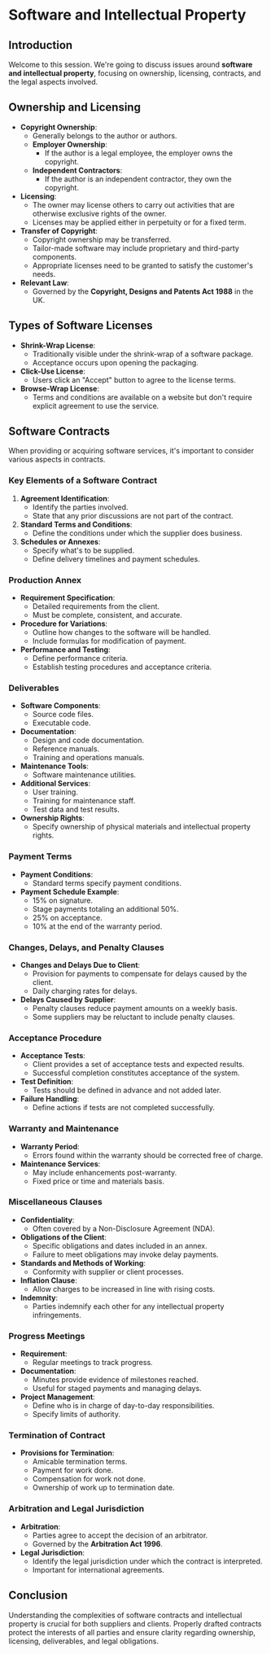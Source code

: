 # Software and Intellectual Property

## Introduction

Welcome to this session. We're going to discuss issues around **software and intellectual property**, focusing on ownership, licensing, contracts, and the legal aspects involved.

## Ownership and Licensing

- **Copyright Ownership**:
  - Generally belongs to the author or authors.
  - **Employer Ownership**:
    - If the author is a legal employee, the employer owns the copyright.
  - **Independent Contractors**:
    - If the author is an independent contractor, they own the copyright.
- **Licensing**:
  - The owner may license others to carry out activities that are otherwise exclusive rights of the owner.
  - Licenses may be applied either in perpetuity or for a fixed term.
- **Transfer of Copyright**:
  - Copyright ownership may be transferred.
  - Tailor-made software may include proprietary and third-party components.
  - Appropriate licenses need to be granted to satisfy the customer's needs.
- **Relevant Law**:
  - Governed by the **Copyright, Designs and Patents Act 1988** in the UK.

## Types of Software Licenses

- **Shrink-Wrap License**:
  - Traditionally visible under the shrink-wrap of a software package.
  - Acceptance occurs upon opening the packaging.
- **Click-Use License**:
  - Users click an "Accept" button to agree to the license terms.
- **Browse-Wrap License**:
  - Terms and conditions are available on a website but don't require explicit agreement to use the service.

## Software Contracts

When providing or acquiring software services, it's important to consider various aspects in contracts.

### Key Elements of a Software Contract

1. **Agreement Identification**:
   - Identify the parties involved.
   - State that any prior discussions are not part of the contract.
2. **Standard Terms and Conditions**:
   - Define the conditions under which the supplier does business.
3. **Schedules or Annexes**:
   - Specify what's to be supplied.
   - Define delivery timelines and payment schedules.

### Production Annex

- **Requirement Specification**:
  - Detailed requirements from the client.
  - Must be complete, consistent, and accurate.
- **Procedure for Variations**:
  - Outline how changes to the software will be handled.
  - Include formulas for modification of payment.
- **Performance and Testing**:
  - Define performance criteria.
  - Establish testing procedures and acceptance criteria.

### Deliverables

- **Software Components**:
  - Source code files.
  - Executable code.
- **Documentation**:
  - Design and code documentation.
  - Reference manuals.
  - Training and operations manuals.
- **Maintenance Tools**:
  - Software maintenance utilities.
- **Additional Services**:
  - User training.
  - Training for maintenance staff.
  - Test data and test results.
- **Ownership Rights**:
  - Specify ownership of physical materials and intellectual property rights.

### Payment Terms

- **Payment Conditions**:
  - Standard terms specify payment conditions.
- **Payment Schedule Example**:
  - 15% on signature.
  - Stage payments totaling an additional 50%.
  - 25% on acceptance.
  - 10% at the end of the warranty period.

### Changes, Delays, and Penalty Clauses

- **Changes and Delays Due to Client**:
  - Provision for payments to compensate for delays caused by the client.
  - Daily charging rates for delays.
- **Delays Caused by Supplier**:
  - Penalty clauses reduce payment amounts on a weekly basis.
  - Some suppliers may be reluctant to include penalty clauses.

### Acceptance Procedure

- **Acceptance Tests**:
  - Client provides a set of acceptance tests and expected results.
  - Successful completion constitutes acceptance of the system.
- **Test Definition**:
  - Tests should be defined in advance and not added later.
- **Failure Handling**:
  - Define actions if tests are not completed successfully.

### Warranty and Maintenance

- **Warranty Period**:
  - Errors found within the warranty should be corrected free of charge.
- **Maintenance Services**:
  - May include enhancements post-warranty.
  - Fixed price or time and materials basis.

### Miscellaneous Clauses

- **Confidentiality**:
  - Often covered by a Non-Disclosure Agreement (NDA).
- **Obligations of the Client**:
  - Specific obligations and dates included in an annex.
  - Failure to meet obligations may invoke delay payments.
- **Standards and Methods of Working**:
  - Conformity with supplier or client processes.
- **Inflation Clause**:
  - Allow charges to be increased in line with rising costs.
- **Indemnity**:
  - Parties indemnify each other for any intellectual property infringements.

### Progress Meetings

- **Requirement**:
  - Regular meetings to track progress.
- **Documentation**:
  - Minutes provide evidence of milestones reached.
  - Useful for staged payments and managing delays.
- **Project Management**:
  - Define who is in charge of day-to-day responsibilities.
  - Specify limits of authority.

### Termination of Contract

- **Provisions for Termination**:
  - Amicable termination terms.
  - Payment for work done.
  - Compensation for work not done.
  - Ownership of work up to termination date.

### Arbitration and Legal Jurisdiction

- **Arbitration**:
  - Parties agree to accept the decision of an arbitrator.
  - Governed by the **Arbitration Act 1996**.
- **Legal Jurisdiction**:
  - Identify the legal jurisdiction under which the contract is interpreted.
  - Important for international agreements.

## Conclusion

Understanding the complexities of software contracts and intellectual property is crucial for both suppliers and clients. Properly drafted contracts protect the interests of all parties and ensure clarity regarding ownership, licensing, deliverables, and legal obligations.
